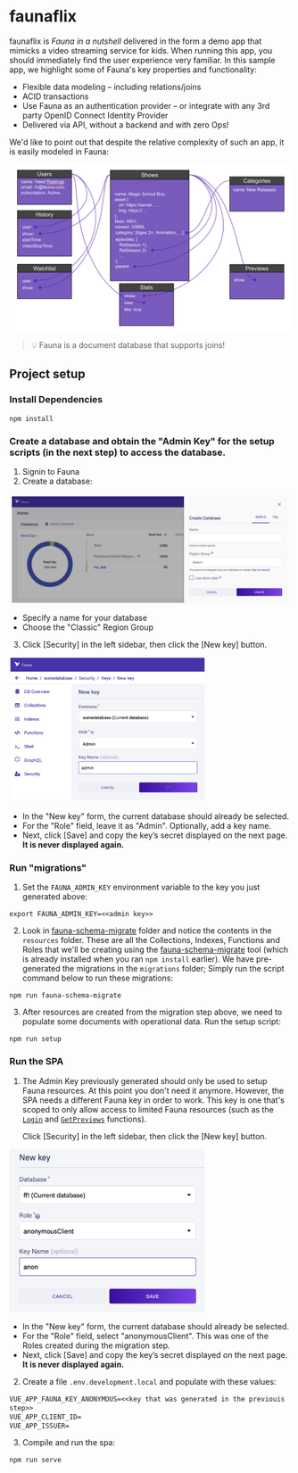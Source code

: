 # faunaflix
faunaflix is *Fauna in a nutshell* delivered in the form a demo app that mimicks a video streaming service for kids. 
When running this app, you should immediately find the user experience very familiar. 
In this sample app, we highlight some of Fauna's key properties and functionality:
* Flexible data modeling – including relations/joins
* ACID transactions
* Use Fauna as an authentication provider – or integrate with any 3rd party OpenID Connect Identity Provider
* Delivered via API, without a backend and with zero Ops!

We'd like to point out that despite the relative complexity of such an app, it is easily modeled in Fauna:

![faunaflix](/images/faunaflix.png)
> :bulb: Fauna is a document database that supports joins!


## Project setup

### Install Dependencies
```
npm install
```

### Create a database and obtain the "Admin Key" for the setup scripts (in the next step) to access the database.
1. Signin to Fauna 
2. Create a database: 

  <img src="images/createdb.png" alt="drawing" width="600"/>

   * Specify a name for your database
   * Choose the "Classic" Region Group

3. Click [Security] in the left sidebar, then click the [New key] button.

  <img src="images/adminkey.png" alt="drawing" width="350"/>

   * In the "New key" form, the current database should already be selected. 
   * For the "Role" field, leave it as "Admin". Optionally, add a key name. 
   * Next, click [Save] and copy the key’s secret displayed on the next page. **It is never displayed again.**


### Run "migrations"

1. Set the `FAUNA_ADMIN_KEY` environment variable to the key you just generated above:
  ```
  export FAUNA_ADMIN_KEY=<<admin key>>
  ```

2. Look in [fauna-schema-migrate](/fauna-schema-migrate) folder and notice the contents in the `resources` folder. These are all the Collections, Indexes, Functions and Roles that we'll be creating using the [fauna-schema-migrate](https://github.com/fauna-labs/fauna-schema-migrate) tool (which is already installed when you ran `npm install` earlier). We have pre-generated the migrations in the `migrations` folder; Simply run the script command below to run these migrations:

  ```
  npm run fauna-schema-migrate
  ```

3. After resources are created from the migration step above, we need to populate some documents with operational data. Run the setup script:

  ```
  npm run setup
  ```

### Run the SPA

1. The Admin Key previously generated should only be used to setup Fauna resources. At this point you don't need it anymore.
   However, the SPA needs a different Fauna key in order to work. This key is one that's scoped to only allow access to
   limited Fauna resources (such as the [`Login`](/fauna-schema-migrate/resources/functions/Login.fql)
   and [`GetPreviews`](/fauna-schema-migrate/resources/functions/GetPreviews.fql) functions). 
   
   Click [Security] in the left sidebar, then click the [New key] button.
   
  <img src="images/anonkey.png" alt="drawing" width="350"/>

   * In the "New key" form, the current database should already be selected. 
   * For the "Role" field, select "anonymousClient". This was one of the Roles created during the migration step.
   * Next, click [Save] and copy the key’s secret displayed on the next page. **It is never displayed again.**

2. Create a file `.env.development.local` and populate with these values:
  ```
  VUE_APP_FAUNA_KEY_ANONYMOUS=<<key that was generated in the previouis step>>
  VUE_APP_CLIENT_ID=
  VUE_APP_ISSUER=
  ```

3. Compile and run the spa:
  ```
  npm run serve
  ```

